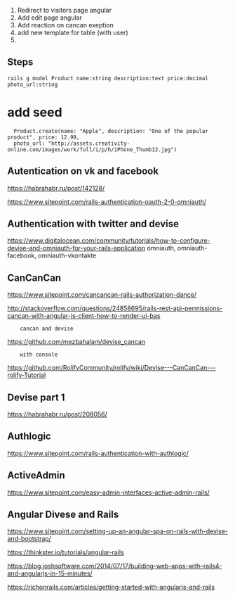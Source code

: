 1. Redirect to visitors page angular 
2. Add edit page angular
3. Add reaction on cancan exeption
4. add new template for table (with user)
5.
## Steps 

    rails g model Product name:string description:text price:decimal  photo_url:string
    
# add seed
      Product.create(name: "Apple", description: "One of the popular product", price: 12.99,
      photo_url: "http://assets.creativity-online.com/images/work/full/i/p/h/iPhone_Thumb12.jpg")

    

## Autentication on vk and facebook 

https://habrahabr.ru/post/142128/

https://www.sitepoint.com/rails-authentication-oauth-2-0-omniauth/


## Authentication with twitter and devise
https://www.digitalocean.com/community/tutorials/how-to-configure-devise-and-omniauth-for-your-rails-application
omniauth, omniauth-facebook, omniauth-vkontakte
## CanCanCan

https://www.sitepoint.com/cancancan-rails-authorization-dance/

http://stackoverflow.com/questions/24858695/rails-rest-api-permissions-cancan-with-angular-js-client-how-to-render-ui-bas
        
        cancan and devise
https://github.com/mezbahalam/devise_cancan

        with console
https://github.com/RolifyCommunity/rolify/wiki/Devise---CanCanCan---rolify-Tutorial

## Devise part 1
https://habrahabr.ru/post/208056/
## Authlogic
https://www.sitepoint.com/rails-authentication-with-authlogic/
## ActiveAdmin
https://www.sitepoint.com/easy-admin-interfaces-active-admin-rails/
## Angular Divese and Rails

https://www.sitepoint.com/setting-up-an-angular-spa-on-rails-with-devise-and-bootstrap/

https://thinkster.io/tutorials/angular-rails

https://blog.joshsoftware.com/2014/07/17/building-web-apps-with-rails4-and-angularjs-in-15-minutes/

https://richonrails.com/articles/getting-started-with-angularjs-and-rails

